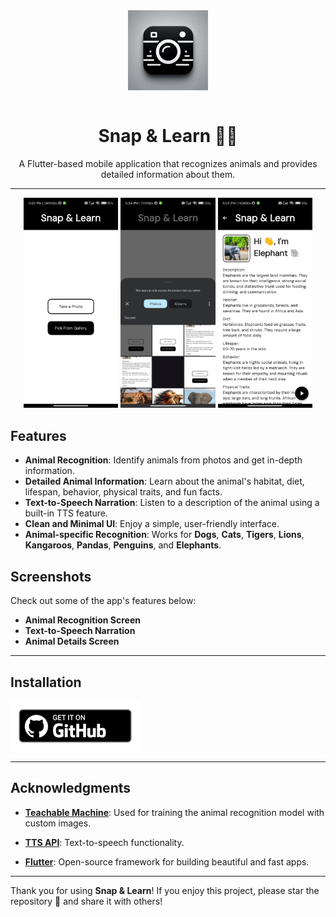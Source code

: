 <div align="center">
    <img src="./assets/ic_launcher.png" width="128" height="128" style="display: block; margin: 0 auto"/>
    <br>
    <h1>Snap & Learn 📸🐾</h1>
    <p>A Flutter-based mobile application that recognizes animals and provides detailed information about them.</p>
</div>

---

<p align="center">
  <img src="./assets/screenshot_1.jpg" width="30%" />
  <img src="./assets/screenshot_2.jpg" width="30%" />
  <img src="./assets/screenshot_3.jpg" width="30%" />
</p>

## Features
- **Animal Recognition**: Identify animals from photos and get in-depth information.
- **Detailed Animal Information**: Learn about the animal's habitat, diet, lifespan, behavior, physical traits, and fun facts.
- **Text-to-Speech Narration**: Listen to a description of the animal using a built-in TTS feature.
- **Clean and Minimal UI**: Enjoy a simple, user-friendly interface.
- **Animal-specific Recognition**: Works for **Dogs**, **Cats**, **Tigers**, **Lions**, **Kangaroos**, **Pandas**, **Penguins**, and **Elephants**.

## Screenshots
Check out some of the app's features below:

- **Animal Recognition Screen**
- **Text-to-Speech Narration**
- **Animal Details Screen**

---

## Installation


[<img src="assets/badge_github.png" alt="Get it on GitHub" height="80" />](https://github.com/mayurr11/snap_and_learn/releases/tag/v1.0.0)

---

## Acknowledgments
- [**Teachable Machine**](https://teachablemachine.withgoogle.com/): Used for training the animal recognition model with custom images.

- [**TTS API**](https://www.text-to-speech-api.com/): Text-to-speech functionality.
- [**Flutter**](https://flutter.dev/): Open-source framework for building beautiful and fast apps.

---


Thank you for using **Snap & Learn**! If you enjoy this project, please star the repository 🌟 and share it with others!

